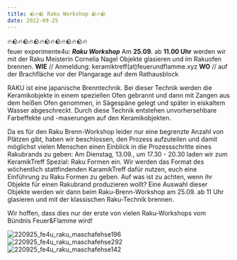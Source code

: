 ```yaml
---
title: 🪨🔥🪨 Raku Workshop 🪨🔥🪨
date: 2022-09-25
---
```


🔥🪨🔥🪨🔥🪨🔥🪨🔥🪨🔥🪨🔥🪨🔥 <br> feuer experimente4u: ***Raku Workshop***
Am **25.09.** ab **11.00 Uhr** werden wir mit der Raku Meisterin Cornelia Nagel Objekte glasieren und im Rakuofen brennen. **WIE** // Anmeldung: keramiktreff(at)feuerundflamme.xyz **WO** // auf der Brachfläche vor der Plangarage auf dem Rathausblock

RAKU ist eine japanische Brenntechnik. Bei dieser Technik werden die Keramikobjekte in einem speziellen Ofen gebrannt und dann mit Zangen aus dem heißen Ofen genommen, in Sägespäne gelegt und später in eiskaltem Wasser abgeschreckt. Durch diese Technik entstehen unvorhersehbare Farbeffekte und -maserungen auf den Keramikobjekten.

Da es für den Raku Brenn-Workshop leider nur eine begrenzte Anzahl von Plätzen gibt, haben wir beschlossen, den Prozess aufzuteilen und damit möglichst vielen Menschen einen Einblick in die Prozessschritte eines Rakubrands zu geben:
Am Dienstag, 13.09., um 17.30 - 20.30 laden wir zum KeramikTreff Spezial: Raku Formen ein. Wir werden das Format des wöchentlich stattfindenden KaramikTreff dafür nutzen, euch eine Einführung zu Raku Formen zu geben. Auf was ist zu achten, wenn ihr Objekte für einen Rakubrand produzieren wollt? Eine Auswahl dieser Objekte werden wir dann beim Raku-Brenn-Workshop am 25.09. ab 11 Uhr glasieren und mit der klassischen Raku-Technik brennen.

Wir hoffen, dass dies nur der erste von vielen Raku-Workshops vom Bündnis Feuer&Flamme wird!

![220925_fe4u_raku_maschafehse196](https://user-images.githubusercontent.com/115560099/208247505-b4d49319-da99-4c0e-929b-04aedc822901.JPG)
![220925_fe4u_raku_maschafehse292](https://user-images.githubusercontent.com/115560099/208247507-14e1abb4-848b-4682-bea1-9f0a71d7f5f2.JPG)
![220925_fe4u_raku_maschafehse142](https://user-images.githubusercontent.com/115560099/208247511-1a95734e-2837-4d93-bc61-37efaccce294.JPG)
